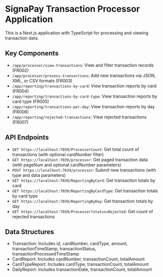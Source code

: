<!-- Use this file to provide workspace-specific custom instructions to Copilot. For more details, visit https://code.visualstudio.com/docs/copilot/copilot-customization#_use-a-githubcopilotinstructionsmd-file -->

# SignaPay Transaction Processor Application

This is a Next.js application with TypeScript for processing and viewing transaction data.

## Key Components

- `/app/processor/view-transactions`: View and filter transaction records (FR002)
- `/app/processor/process-transactions`: Add new transactions via JSON, XML, or CSV formats (FR003)
- `/app/reporting/transactions-by-card`: View transaction reports by card (FR004)
- `/app/reporting/transactions-by-card-type`: View transaction reports by card type (FR005)
- `/app/reporting/transactions-per-day`: View transaction reports by day (FR006)
- `/app/reporting/rejected-transactions`: View rejected transactions (FR007)

## API Endpoints

- `GET https://localhost:7039/ProcessorCount`: Get total count of transactions (with optional cardNumber filter)
- `GET https://localhost:7039/processor`: Get paged transaction data (with pageNum and optional cardNumber parameters)
- `POST https://localhost:7039/processor`: Submit new transactions (with type and data parameters)
- `GET https://localhost:7039/ReportingByCard`: Get transaction totals by card
- `GET https://localhost:7039/ReportingByCardType`: Get transaction totals by card type
- `GET https://localhost:7039/ReportingByDay`: Get transaction totals by day
- `GET https://localhost:7039/Processor?status=Rejected`: Get count of rejected transactions

## Data Structures

- Transaction: Includes id, cardNumber, cardType, amount, transactionTimeStamp, transactionStatus, transactionProcessedTimeStamp
- CardReport: Includes cardNumber, transactionCount, totalAmount
- CardTypeReport: Includes cardType, transactionCount, totalAmount
- DailyReport: Includes transactionDate, transactionCount, totalAmount
